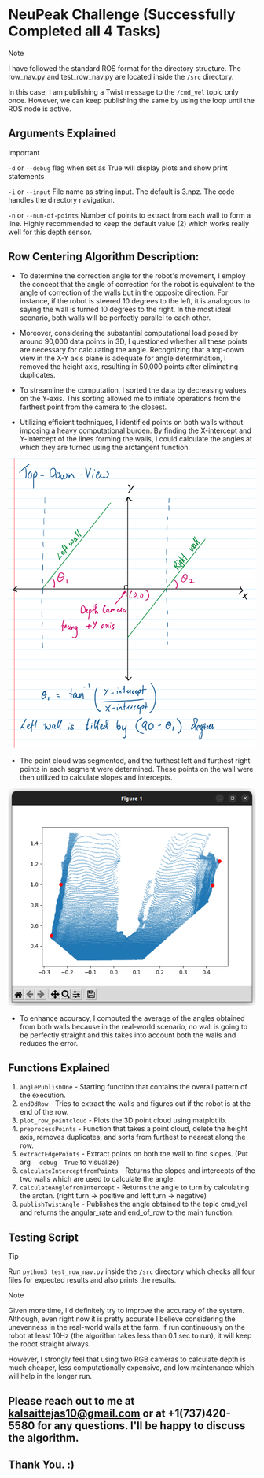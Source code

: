 # NeuPeak Challenge (Successfully Completed all 4 Tasks)

> [!NOTE]
> I have followed the standard ROS format for the directory structure. The row_nav.py and test_row_nav.py are located inside the `/src` directory.
> 
> In this case, I am publishing a Twist message to the `/cmd_vel` topic only once. However, we can keep publishing the same by using the loop until the ROS node is active.

## Arguments Explained
> [!IMPORTANT]
> `-d` or `--debug` flag when set as True will display plots and show print statements
> 
> `-i` or `--input` File name as string input. The default is 3.npz. The code handles the directory navigation.
> 
> `-n` or `--num-of-points` Number of points to extract from each wall to form a line. Highly recommended to keep the default value (2) which works really well for this depth sensor.



## Row Centering Algorithm Description:

- To determine the correction angle for the robot's movement, I employ the concept that the angle of correction for the robot is equivalent to the angle of correction of the walls but in the opposite direction. For instance, if the robot is steered 10 degrees to the left, it is analogous to saying the wall is turned 10 degrees to the right. In the most ideal scenario, both walls will be perfectly parallel to each other.

- Moreover, considering the substantial computational load posed by around 90,000 data points in 3D, I questioned whether all these points are necessary for calculating the angle. Recognizing that a top-down view in the X-Y axis plane is adequate for angle determination, I removed the height axis, resulting in 50,000 points after eliminating duplicates.

- To streamline the computation, I sorted the data by decreasing values on the Y-axis. This sorting allowed me to initiate operations from the farthest point from the camera to the closest.

- Utilizing efficient techniques, I identified points on both walls without imposing a heavy computational burden. By finding the X-intercept and Y-intercept of the lines forming the walls, I could calculate the angles at which they are turned using the arctangent function.

![alt text](https://github.com/TejasKalsait/NeuPeak_Challenge/blob/main/top_down_diagram.png?raw=true)

- The point cloud was segmented, and the furthest left and furthest right points in each segment were determined. These points on the wall were then utilized to calculate slopes and intercepts. 

![alt text](https://github.com/TejasKalsait/NeuPeak_Challenge/blob/main/Points_view.png?raw=true)

- To enhance accuracy, I computed the average of the angles obtained from both walls because in the real-world scenario, no wall is going to be perfectly straight and this takes into account both the walls and reduces the error.

## Functions Explained

1. `anglePublishOne` - Starting function that contains the overall pattern of the execution.
2. `endOdRow` - Tries to extract the walls and figures out if the robot is at the end of the row.
3. `plot_row_pointcloud` - Plots the 3D point cloud using matplotlib.
4. `preprocessPoints` - Function that takes a point cloud, delete the height axis, removes duplicates, and sorts from furthest to nearest along the row.
5. `extractEdgePoints` - Extract points on both the wall to find slopes. (Put arg `--debug  True` to visualize)
6. `calculateInterceptfromPoints` - Returns the slopes and intercepts of the two walls which are used to calculate the angle.
7. `calculateAnglefromIntercept` - Returns the angle to turn by calculating the arctan. (right turn -> positive and left turn -> negative)
8. `publishTwistAngle` - Publishes the angle obtained to the topic cmd_vel and returns the angular_rate and end_of_row to the main function.

## Testing Script

> [!TIP]
> Run `python3 test_row_nav.py` inside the `/src` directory which checks all four files for expected results and also prints the results.


> [!NOTE]
> Given more time, I'd definitely try to improve the accuracy of the system. Although, even right now it is pretty accurate I believe considering the unevenness in the real-world walls at the farm. If run continuously on the robot at least 10Hz (the algorithm takes less than 0.1 sec to run), it will keep the robot straight always.
> 
> However, I strongly feel that using two RGB cameras to calculate depth is much cheaper, less computationally expensive, and low maintenance which will help in the longer run.

## Please reach out to me at kalsaittejas10@gmail.com or at +1(737)420-5580 for any questions. I'll be happy to discuss the algorithm.
## Thank You. :)
